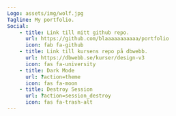 ```yaml
---
Logo: assets/img/wolf.jpg
Tagline: My portfolio.
Social:
    - title: Link till mitt github repo.
      url: https://github.com/blaaaaaaaaaaa/portfolio
      icon: fab fa-github
    - title: Link till kursens repo på dbwebb.
      url: https://dbwebb.se/kurser/design-v3
      icon: fas fa-university
    - title: Dark Mode
      url: ?action=theme
      icon: fas fa-moon
    - title: Destroy Session
      url: ?action=session_destroy
      icon: fas fa-trash-alt
---
```

